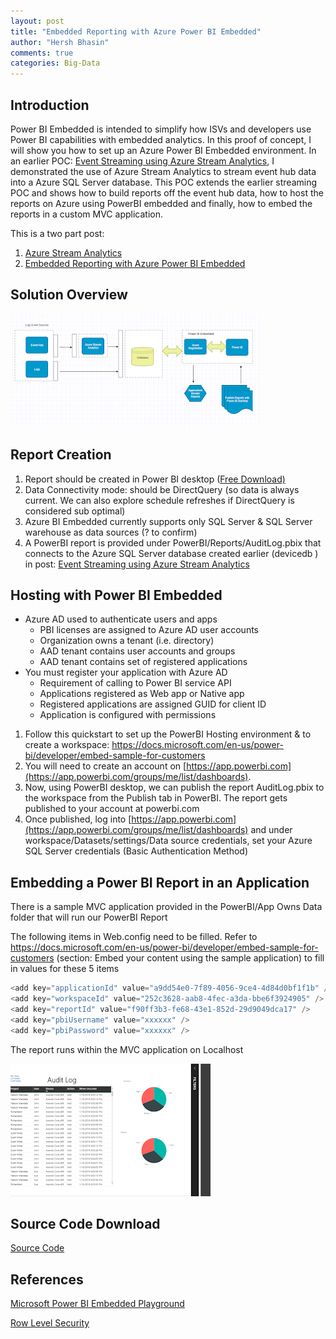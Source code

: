 ```yaml
---
layout: post
title: "Embedded Reporting with Azure Power BI Embedded"
author: "Hersh Bhasin"
comments: true
categories: Big-Data
---
```

## Introduction 

Power BI Embedded is intended to simplify how ISVs and developers use Power BI capabilities with embedded analytics. In this proof of concept, I will show you how to set up an Azure  Power BI Embedded environment. In an earlier POC: [Event Streaming using Azure Stream Analytics](https://tech.hershbhasin.com/2019/04/event-streaming-using-azure-stream_2.html), I demonstrated the use of Azure Stream Analytics to stream event hub data into a Azure SQL Server database. This POC extends the earlier streaming POC and shows how to build reports off the event hub data, how to host the reports on Azure using PowerBI embedded and finally, how to embed the reports in a custom MVC application.

This is a two part post:

1. [Azure Stream Analytics](https://hershbhasin.com/2019-03-09/azure-stream-analytics )
2. [Embedded Reporting with Azure Power BI Embedded](https://hershbhasin.com/2019-04-07/powerbi-embedded)


## Solution Overview

![](/assets/powerbi_1.PNG)

## Report Creation

1. Report should be created in Power BI desktop ([Free Download)](https://powerbi.microsoft.com/en-us/desktop/)
2. Data Connectivity mode: should be DirectQuery (so data is always current. We can also explore schedule refreshes if DirectQuery is considered sub optimal)
3. Azure BI Embedded currently supports only SQL Server & SQL Server  warehouse as data sources (? to confirm)
4. A PowerBI report is provided under PowerBI/Reports/AuditLog.pbix that connects to the Azure SQL Server database created earlier (devicedb ) in post: [Event Streaming using Azure Stream Analytics](https://tech.hershbhasin.com/2019/04/event-streaming-using-azure-stream_2.html)

## Hosting with Power BI Embedded

- Azure AD used to authenticate users and apps
  - PBI licenses are assigned to Azure AD user accounts
  - Organization owns a tenant (i.e. directory)
  - AAD tenant contains user accounts and groups
  - AAD tenant contains set of registered applications
- You must register your application with Azure AD
  - Requirement of calling to Power BI service API
  - Applications registered as Web app or Native app
  - Registered applications are assigned GUID for client ID
  - Application is configured with permissions

1. Follow this quickstart to set up the PowerBI Hosting environment  & to create a workspace: <https://docs.microsoft.com/en-us/power-bi/developer/embed-sample-for-customers>
2. You will need to create an account on [https://app.powerbi.com](https://app.powerbi.com/groups/me/list/dashboards).
3. Now, using PowerBI desktop, we can publish the report AuditLog.pbix to the workspace from the Publish tab in PowerBI. The report gets published to your account at powerbi.com
4. Once published, log into [https://app.powerbi.com](https://app.powerbi.com/groups/me/list/dashboards) and under workspace/Datasets/settings/Data source credentials, set your Azure SQL Server credentials  (Basic Authentication Method)

## Embedding a Power BI Report in an Application

There is a sample MVC application provided in the PowerBI/App Owns Data folder that will run our PowerBI Report

The following items in Web.config need to be filled. Refer to <https://docs.microsoft.com/en-us/power-bi/developer/embed-sample-for-customers> (section: Embed your content using the sample application) to fill in values for these 5 items

```javascript
<add key="applicationId" value="a9dd54e0-7f89-4056-9ce4-4d84d0bf1f1b" />
<add key="workspaceId" value="252c3628-aab8-4fec-a3da-bbe6f3924905" />
<add key="reportId" value="f90ff3b3-fe68-43e1-852d-29d9049dca17" />
<add key="pbiUsername" value="xxxxxx" />
<add key="pbiPassword" value="xxxxxx" />
```

The report runs within the MVC application on Localhost

![](/assets/powerbi_2.PNG)

## Source Code Download

[Source Code](https://github.com/hershbhasin/AzureSamples/tree/master/AzureStreaming)

## References

 [Microsoft Power BI Embedded Playground](https://microsoft.github.io/PowerBI-JavaScript/demo/v2-demo/index.html)

[Row Level Security](https://docs.microsoft.com/en-us/power-bi/developer/embedded-row-level-security)


